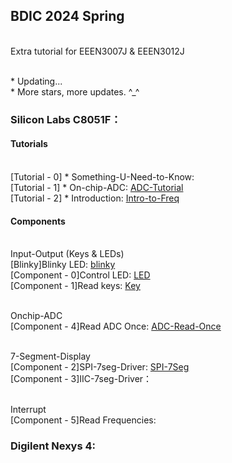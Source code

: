## BDIC 2024 Spring

<br> Extra tutorial for EEEN3007J & EEEN3012J

<br> * Updating...
<br> * More stars, more updates. ^\_^


### Silicon Labs C8051F：
#### Tutorials
<br> [Tutorial - 0] * Something-U-Need-to-Know: 
<br> [Tutorial - 1] * On-chip-ADC: [ADC-Tutorial](./C8051F/ADC/adc.md)
<br> [Tutorial - 2] * Introduction: [Intro-to-Freq](./C8051F/Freq/intro_freq.md)

#### Components

<br> Input-Output (Keys & LEDs)
<br> [Blinky]Blinky LED: [blinky](./C8051F/Blinky/test.c)
<br> [Component - 0]Control LED: [LED](./C8051F/Lab1/led_ctrl.c)
<br> [Component - 1]Read keys: [Key](./C8051F/Blinky/key.c)

<br> Onchip-ADC
<br> [Component - 4]Read ADC Once: [ADC-Read-Once](./C8051F/ADC/adc.c)

<br> 7-Segment-Display
<br> [Component - 2]SPI-7seg-Driver: [SPI-7Seg](./C8051F/Serial7Seg/SPI_7Seg.c)
<br> [Component - 3]IIC-7seg-Driver：

<br> Interrupt
<br> [Component - 5]Read Frequencies: 

### Digilent Nexys 4:
<br> 

